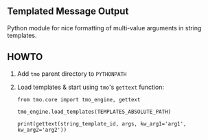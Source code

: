 Templated Message Output
---

Python module for nice formatting of multi-value arguments in string templates.

HOWTO
---
1. Add `tmo` parent directory to `PYTHONPATH`
1. Load templates & start using `tmo`'s `gettext` function:

   ```
   from tmo.core import tmo_engine, gettext
   
   tmo_engine.load_templates(TEMPLATES_ABSOLUTE_PATH)
   
   print(gettext(string_template_id, args, kw_arg1='arg1', kw_arg2='arg2'))
   ```
